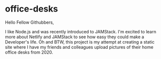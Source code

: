 # office-desks

Hello Fellow Githubbers,

I like Node.js and was recently introduced to JAMStack. I'm excited to learn more about Netlify and JAMStack to see how easy they could make a Developer's life.
Oh and BTW, this project is my attempt at creating a static site where I have my friends and colleagues upload pictures of their home office desks from 2020.
